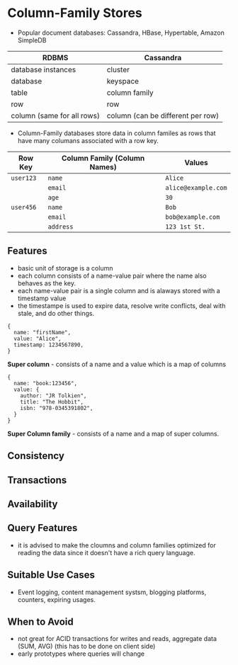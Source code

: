 # Column-Family Stores

- Popular document databases: Cassandra, HBase, Hypertable, Amazon SimpleDB

| RDBMS                      | Cassandra                         |
| -------------------------- | --------------------------------- |
| database instances         | cluster                           |
| database                   | keyspace                          |
| table                      | column family                     |
| row                        | row                               |
| column (same for all rows) | column (can be different per row) |

- Column-Family databases store data in column familes as rows that have many columans associated with a row key.

| **Row Key** | **Column Family (Column Names)** | **Values**          |
| ----------- | -------------------------------- | ------------------- |
| `user123`   | `name`                           | `Alice`             |
|             | `email`                          | `alice@example.com` |
|             | `age`                            | `30`                |
| `user456`   | `name`                           | `Bob`               |
|             | `email`                          | `bob@example.com`   |
|             | `address`                        | `123 1st St.`       |

## Features

- basic unit of storage is a column
- each column consists of a name-value pair where the name also behaves as the key.
- each name-value pair is a single column and is alaways stored with a timestamp value
- the timestampe is used to expire data, resolve write conflicts, deal with stale, and do other things.

```
{
  name: "firstName",
  value: "Alice",
  timestamp: 1234567890,
}
```

**Super column** - consists of a name and a value which is a map of columns

```
{
  name: "book:123456",
  value: {
	author: "JR Tolkien",
	title: "The Hobbit",
	isbn: "978-0345391802",
  }
}
```

**Super Column family** - consists of a name and a map of super columns.

## Consistency

## Transactions

## Availability

## Query Features

- it is advised to make the cloumns and column families optimized for reading the data since it doesn't have a rich query language.

## Suitable Use Cases

- Event logging, content management systsm, blogging platforms, counters, expiring usages.

## When to Avoid

- not great for ACID transactions for writes and reads, aggregate data (SUM, AVG) (this has to be done on client side)
- early prototypes where queries will change
